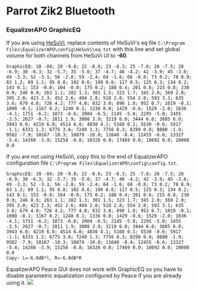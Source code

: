# Parrot Zik2 Bluetooth
### EqualizerAPO GraphicEQ
If you are using [HeSuVi](https://sourceforge.net/projects/hesuvi/), replace contents of HeSuVi's eq file `C:\Program Files\EqualizerAPO\config\HeSuVi\eq.txt` with this line and set global volume for both channels from HeSuVi UI to **-60**.
```
GraphicEQ: 10 -84; 20 -9.0; 22 -8.6; 23 -8.3; 25 -7.8; 26 -7.5; 28 -6.9; 30 -6.3; 32 -5.7; 35 -5.0; 37 -4.7; 40 -4.2; 42 -3.9; 45 -3.6; 49 -3.3; 52 -3.1; 56 -2.8; 59 -2.4; 64 -1.6; 68 -0.8; 73 0.2; 78 0.9; 83 1.2; 89 1.1; 95 0.8; 102 0.6; 109 0.6; 117 0.5; 125 0.3; 134 0.2; 143 0.1; 153 -0.0; 164 -0.0; 175 0.2; 188 0.4; 201 0.6; 215 0.8; 230 0.9; 246 0.9; 263 1.1; 282 1.3; 301 1.5; 323 1.7; 345 2.0; 369 2.0; 395 2.0; 423 2.3; 452 2.6; 484 2.8; 518 2.8; 554 2.8; 593 3.1; 635 3.6; 679 4.0; 726 4.2; 777 4.0; 832 3.0; 890 1.8; 952 0.7; 1019 -0.1; 1090 -0.1; 1167 0.2; 1248 0.1; 1336 0.0; 1429 -0.6; 1529 -2.0; 1636 -4.1; 1751 -6.2; 1873 -6.6; 2004 -6.5; 2145 -5.8; 2295 -5.0; 2455 -3.5; 2627 -0.7; 2811 1.9; 3008 3.9; 3219 6.0; 3444 6.0; 3685 6.0; 3943 6.0; 4219 6.0; 4514 6.0; 4830 4.1; 5168 0.1; 5530 -0.6; 5917 -1.1; 6331 1.2; 6775 3.6; 7249 1.3; 7756 0.3; 8299 0.0; 8880 -1.9; 9502 -7.9; 10167 -10.3; 10879 -10.0; 11640 -8.4; 12455 -6.6; 13327 -5.4; 14260 -3.9; 15258 -0.8; 16326 0.0; 17469 0.0; 18692 0.0; 20000 0.0
```
If you are not using HeSuVi, copy this to the end of EqualizerAPO configuration file `C:\Program Files\EqualizerAPO\config\config.txt`.
```
GraphicEQ: 10 -84; 20 -9.0; 22 -8.6; 23 -8.3; 25 -7.8; 26 -7.5; 28 -6.9; 30 -6.3; 32 -5.7; 35 -5.0; 37 -4.7; 40 -4.2; 42 -3.9; 45 -3.6; 49 -3.3; 52 -3.1; 56 -2.8; 59 -2.4; 64 -1.6; 68 -0.8; 73 0.2; 78 0.9; 83 1.2; 89 1.1; 95 0.8; 102 0.6; 109 0.6; 117 0.5; 125 0.3; 134 0.2; 143 0.1; 153 -0.0; 164 -0.0; 175 0.2; 188 0.4; 201 0.6; 215 0.8; 230 0.9; 246 0.9; 263 1.1; 282 1.3; 301 1.5; 323 1.7; 345 2.0; 369 2.0; 395 2.0; 423 2.3; 452 2.6; 484 2.8; 518 2.8; 554 2.8; 593 3.1; 635 3.6; 679 4.0; 726 4.2; 777 4.0; 832 3.0; 890 1.8; 952 0.7; 1019 -0.1; 1090 -0.1; 1167 0.2; 1248 0.1; 1336 0.0; 1429 -0.6; 1529 -2.0; 1636 -4.1; 1751 -6.2; 1873 -6.6; 2004 -6.5; 2145 -5.8; 2295 -5.0; 2455 -3.5; 2627 -0.7; 2811 1.9; 3008 3.9; 3219 6.0; 3444 6.0; 3685 6.0; 3943 6.0; 4219 6.0; 4514 6.0; 4830 4.1; 5168 0.1; 5530 -0.6; 5917 -1.1; 6331 1.2; 6775 3.6; 7249 1.3; 7756 0.3; 8299 0.0; 8880 -1.9; 9502 -7.9; 10167 -10.3; 10879 -10.0; 11640 -8.4; 12455 -6.6; 13327 -5.4; 14260 -3.9; 15258 -0.8; 16326 0.0; 17469 0.0; 18692 0.0; 20000 0.0
Copy: L=-6.0dB*l, R=-6.0dB*R
```
EqualizerAPO Peace GUI does not work with GraphicEQ so you have to disable parametric equalization configured by Peace if you are already using it.
![](https://raw.githubusercontent.com/jaakkopasanen/AutoEq/master/results/Sonoma%20Model%20One/innerfidelity/onear/Parrot%20Zik2%20Bluetooth/Parrot%20Zik2%20Bluetooth.png)
